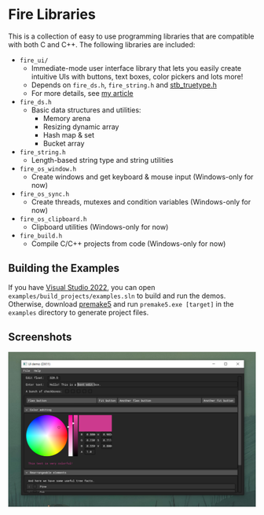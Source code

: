 # Fire Libraries

This is a collection of easy to use programming libraries that are compatible with both C and C++. The following libraries are included:

* `fire_ui/`
  * Immediate-mode user interface library that lets you easily create intuitive UIs with buttons, text boxes, color pickers and lots more!
  * Depends on `fire_ds.h`, `fire_string.h` and [stb_truetype.h](https://github.com/nothings/stb/blob/master/stb_truetype.h)
  * For more details, see [my article](https://eeromutka.github.io/projects/imgui)
* `fire_ds.h`
  * Basic data structures and utilities:
    * Memory arena
    * Resizing dynamic array
    * Hash map & set
    * Bucket array
* `fire_string.h`
  * Length-based string type and string utilities
* `fire_os_window.h`
  * Create windows and get keyboard & mouse input (Windows-only for now)
* `fire_os_sync.h`
  * Create threads, mutexes and condition variables (Windows-only for now)
* `fire_os_clipboard.h`
  * Clipboard utilities (Windows-only for now)
* `fire_build.h`
  * Compile C/C++ projects from code (Windows-only for now)

## Building the Examples

If you have [Visual Studio 2022](https://visualstudio.microsoft.com/), you can open `examples/build_projects/examples.sln` to build and run the demos.
Otherwise, download [premake5](https://premake.github.io/download) and run `premake5.exe [target]` in the `examples` directory to generate project files.

## Screenshots

![ui_demo](/screenshots/ui_demo.png)
